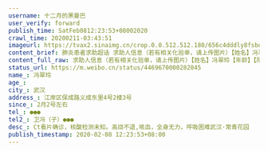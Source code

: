 ```yaml
---
username: 十二月的黑曼巴
user_verify: forward
publish_time: SatFeb0812:23:53+08002020
crawl_time: 20200211-03:43:51
imageurl: https://tvax2.sinaimg.cn/crop.0.0.512.512.180/656c4dddly8fsboku31vmj20e80e8js3.jpg?KID=imgbed,tva&Expires=1581373869&ssig=nlE6VAc2%2FJ,http://n.sinaimg.cn/photo/5213b46e/20181127/timeline_card_small_super_default.png
content_brief: 肺炎患者求助超话 求助人信息（若有相关化验单，请上传图片）【姓名】冯翠玲【年龄】【所在城市】武汉【所在小区、社区】江岸区保成路义成东里4号2楼3号【患病时间】2月2号左右【联系方式】●●●【其他紧急联系人】卫冯（子）●●●【病情描述】 Ct看片确诊，核酸检测未知。高 ...全文
content_full_raw: 求助人信息（若有相关化验单，请上传图片）【姓名】冯翠玲【年龄】【所在城市】武汉【所在小区、社区】江岸区保成路义成东里4号2楼3号【患病时间】2月2号左右【联系方式】●●●【其他紧急联系人】卫冯（子）●●●【病情描述】Ct看片确诊，核酸检测未知。高烧不退,咳血，全身无力，呼吸困难武汉·常青花园
status_url: https://m.weibo.cn/status/4469670000282045
name_: 冯翠玲
age_: 
city_: 武汉
address_: 江岸区保成路义成东里4号2楼3号
since_: 2月2号左右
tel_: ●●●
tel2_: 卫冯（子）●●●
desc_: Ct看片确诊，核酸检测未知。高烧不退,咳血，全身无力，呼吸困难武汉·常青花园
publish_timestamp: 2020-02-08 12:23:53+08:00
---
```

